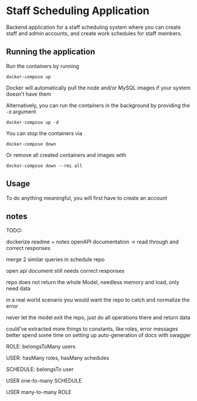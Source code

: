 # Staff Scheduling Application

Backend application for a staff scheduling system where you can create staff and admin accounts, and create work schedules for staff members.

## Running the application

Run the containers by running

```docker-compose up```

Docker will automatically pull the node and/or MySQL images if your system doesn't have them

Alternatively, you can run the containers in the background by providing the `-d` argument

```docker-compose up -d```

You can stop the containers via

```docker-compose down```

Or remove all created containers and images with

```docker-compose down --rmi all```

## Usage

To do anything meaningful, you will first have to create an account
## notes

TODO:

<!-- user list with counted hours -> "start period" -> "end period" -->
<!-- time search options -->
<!-- update schedule -->
<!-- soft-delete schedule -->
<!-- reconsider start time and end time data types -->
<!-- user roles: edit and attach admin roles -->
<!-- edit/delete users -->
<!-- validation in routes -->
<!-- put creds in .env -->
<!-- unit tests???? -->
dockerize
readme + notes
openAPI documentation -> read through and correct responses
<!-- github -->

<!-- TEST VALIDATION -->

<!-- DELETE USER -->
<!-- EDIT USER -->

<!-- fix typedefs? -->

merge 2 similar queries in schedule repo

open api document still needs correct responses

repo does not return the whole Model, needless memory and load, only need data

in a real world scenario you would want the repo to catch and normalize the error

never let the model exit the repo, just do all operations there and return data

could've extracted more things to constants, like roles, error messages
better spend some time on setting up auto-generation of docs with swagger

ROLE: belongsToMany users

USER: hasMany roles, hasMany schedules

SCHEDULE: belongsTo user

USER one-to-many SCHEDULE

USER many-to-many ROLE
